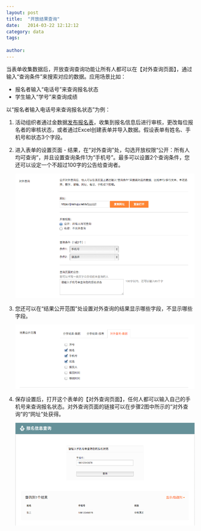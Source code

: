 ```yaml
---
layout: post
title:  "开放结果查询"
date:   2014-03-22 12:12:12
category: data
tags: 

author: 
---
```


当表单收集数据后，开放查询查询功能让所有人都可以在【对外查询页面】，通过输入“查询条件”来搜索对应的数据。应用场景比如：

* 报名者输入“电话号”来查询报名状态
* 学生输入“学号”来查询成绩

以“报名者输入电话号来查询报名状态”为例：

1. 活动组织者通过金数据[发布报名表](http://help.jinshuju.net/articles/publish-form.html)，收集到报名信息后进行审核，更改每位报名者的审核状态，或者通过Excel创建表单并导入数据。假设表单有姓名、手机号和状态3个字段。

2. 进入表单的设置页面 - 结果，在“对外查询”处，勾选开放权限“公开：所有人均可查询”，并且设置查询条件1为“手机号”。最多可以设置2个查询条件，您还可以设定一个不超过100字的公告给查询者。
	
	![对外查询设置](/images/share-search-1.png)

3. 您还可以在“结果公开范围”处设置对外查询的结果显示哪些字段，不显示哪些字段。

	![对外查询公开字段](/images/share-search-2.png)

4. 保存设置后，打开这个表单的【对外查询页面】，任何人都可以输入自己的手机号来查询报名状态。对外查询页面的链接可以在步骤2图中所示的“对外查询”的“网址”处获得。

	![对外查询页面](/images/share-search-3.png)
